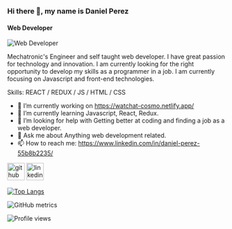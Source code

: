 ### Hi there 👋, my name is Daniel Perez
#### Web Developer
![Web Developer](https://media-exp1.licdn.com/dms/image/C5616AQFhrlUYySjVsg/profile-displaybackgroundimage-shrink_350_1400/0/1654721712699?e=1660176000&v=beta&t=oPFoUAiRBBd_D-Ze4SnwybwY8hiLu8Ec-e9mhAmUv30)

Mechatronic's Engineer and self taught web developer. I have great passion for technology and innovation. I am currently looking for the right opportunity to develop my skills as a programmer in a job. I am currently focusing on Javascript and front-end technologies.

Skills: REACT / REDUX / JS / HTML / CSS

- 🔭 I’m currently working on https://watchat-cosmo.netlify.app/ 
- 🌱 I’m currently learning Javascript, React, Redux. 
- 🤔 I’m looking for help with Getting better at coding and finding a job as a web developer. 
- 💬 Ask me about Anything web development related. 
- 📫 How to reach me: https://www.linkedin.com/in/daniel-perez-55b8b2235/ 


[<img src='https://cdn.jsdelivr.net/npm/simple-icons@3.0.1/icons/github.svg' alt='github' height='40'>](https://github.com/https://github.com/dancosmo)  [<img src='https://cdn.jsdelivr.net/npm/simple-icons@3.0.1/icons/linkedin.svg' alt='linkedin' height='40'>](https://www.linkedin.com/in/https://www.linkedin.com/in/daniel-perez-55b8b2235//)  

[![Top Langs](https://github-readme-stats.vercel.app/api/top-langs/?username=https://github.com/dancosmo)](https://github.com/anuraghazra/github-readme-stats)

![GitHub metrics](https://metrics.lecoq.io/https://github.com/dancosmo)  

![Profile views](https://gpvc.arturio.dev/https://github.com/dancosmo)  
